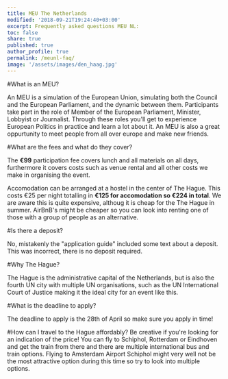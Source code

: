 ```yaml
---
title: MEU The Netherlands
modified: '2018-09-21T19:24:40+03:00'
excerpt: Frequently asked questions MEU NL:
toc: false
share: true
published: true
author_profile: true
permalink: /meunl-faq/
image: '/assets/images/den_haag.jpg'
---
```


#What is an MEU?

An MEU is a simulation of the European Union, simulating both the Council and the European Parliament, and the dynamic between them. Participants take part in the role of Member of the European Parliament, Minister, Lobbyist or Journalist. Through these roles you'll get to experience European Politics in practice and learn a lot about it. An MEU is also a great oppurtunity to meet people from all over europe and make new friends.

#What are the fees and what do they cover?

The **€99** participation fee covers lunch and all materials on all days, furthermore it covers costs such as venue rental and all other costs we make in organising the event.

Accomodation can be arranged at a hostel in the center of The Hague. This costs €25 per night totalling in **€125 for accomodation so €224 in total**. We are aware this is quite expensive, althoug it is cheap for the The Hague in summer. AirBnB's might be cheaper so you can look into renting one of those with a group of people as an alternative.

#Is there a deposit?

No, mistakenly the "application guide" included some text about a deposit. This was incorrect, there is no deposit required.

#Why The Hague?

The Hague is the administrative capital of the Netherlands, but is also the fourth UN city with multiple UN organisations, such as the UN International Court of Justice making it the ideal city for an event like this.

#What is the deadline to apply?

The deadline to apply is the 28th of April so make sure you apply in time!

#How can I travel to the Hague affordably?
Be creative if you're looking for an indication of the price! You can fly to Schiphol, Rotterdam or Eindhoven and get the train from there and there are multiple international bus and train options. Flying to Amsterdam Airport Schiphol might very well not be the most attractive option during this time so try to look into multiple options.
